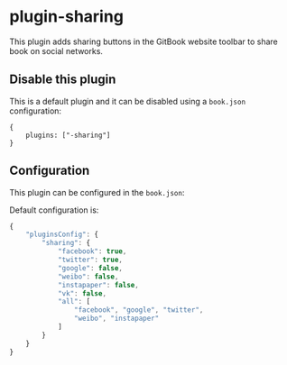 # plugin-sharing

This plugin adds sharing buttons in the GitBook website toolbar to share book on social networks.

## Disable this plugin

This is a default plugin and it can be disabled using a `book.json` configuration:

```text
{
    plugins: ["-sharing"]
}
```

## Configuration

This plugin can be configured in the `book.json`:

Default configuration is:

```javascript
{
    "pluginsConfig": {
        "sharing": {
            "facebook": true,
            "twitter": true,
            "google": false,
            "weibo": false,
            "instapaper": false,
            "vk": false,
            "all": [
                "facebook", "google", "twitter",
                "weibo", "instapaper"
            ]
        }
    }
}
```


